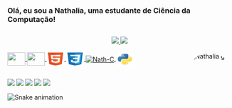### Olá, eu sou a Nathalia, uma estudante de Ciência da Computação!
##

<div align="center">
  <a href="https://github.com/S-Nathalia">
  <img height="160em" src="https://github-readme-stats.vercel.app/api?username=S-Nathalia&show_icons=true&theme=github_dark&include_all_commits=true&count_private=true"/>
  <img height="160em" src="https://github-readme-stats.vercel.app/api/top-langs/?username=S-Nathalia&layout=compact&langs_count=7&theme=github_dark"/>
</div>
<div style="display: inline_block"><br>
  <img align="center" alt"Nath-linux" height="30" width="40" src="https://cdn.jsdelivr.net/gh/devicons/devicon/icons/linux/linux-original.svg"/>
  <img align="center" alt"Nath-atom" height="30" width="40" src="https://cdn.jsdelivr.net/gh/devicons/devicon/icons/atom/atom-original.svg"/>
  <img align="center" alt="Nath-HTML" height="30" width="40" src="https://raw.githubusercontent.com/devicons/devicon/master/icons/html5/html5-original.svg">
  <img align="center" alt="Nath-CSS" height="30" width="40" src="https://raw.githubusercontent.com/devicons/devicon/master/icons/css3/css3-original.svg">
  <img align="center" alt="Nath-C" height="30" width="40" src="https://cdn.jsdelivr.net/gh/devicons/devicon/icons/c/c-line.svg" />
  <img align="center" alt="Nath-Python" height="30" width="40" src="https://raw.githubusercontent.com/devicons/devicon/master/icons/python/python-original.svg">
  <img align="right" alt="Nathalia gifs" height="150" style="border-radius:50px;" src="https://cdn.discordapp.com/attachments/895125184758054925/895125261039833108/measanime.gif">
</div>
 
##
  
<div>
  <a href = "mailto:nathysantos1516@gmail.com"><img src="https://img.shields.io/badge/-Gmail-%23333?style=for-the-badge&logo=gmail&logoColor=white" target="_blank"></a>
  <a href="https://www.linkedin.com/in/snathalia/" target="_blank"><img src="https://img.shields.io/badge/-LinkedIn-%230077B5?style=for-the-badge&logo=linkedin&logoColor=white" target="_blank"></a> 
  <a href="https://gitlab.com/S-Nathalia" target="_blank"><img src="https://img.shields.io/badge/GitLab-330F63?style=for-the-badge&logo=gitlab&logoColor=white" target="_blank"></a>
  <a href="https://instagram.com/aff.nathalia" target="_blank"><img src="https://img.shields.io/badge/-Instagram-%23E4405F?style=for-the-badge&logo=instagram&logoColor=white" target="_blank"></a>	
  <a href="https://mobile.twitter.com/wtf_naath/" target="_blank"><img src="https://img.shields.io/badge/Twitter-1DA1F2?style=for-the-badge&logo=twitter&logoColor=white" target="_blank"></a>
  
  ![Snake animation](https://github.com/S-Nathalia/S-Nathalia/blob/output/github-contribution-grid-snake.svg)  
  
</div>

  




